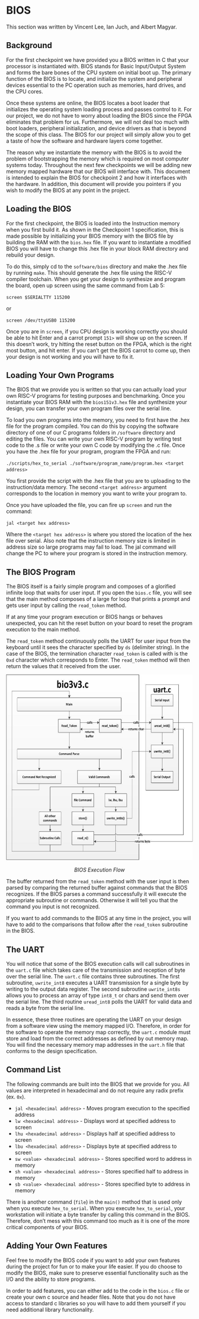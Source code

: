 # BIOS
This section was written by Vincent Lee, Ian Juch, and Albert Magyar.

## Background
For the first checkpoint we have provided you a BIOS written in C that your processor is
instantiated with. BIOS stands for Basic Input/Output System and forms the bare bones of the
CPU system on initial boot up. The primary function of the BIOS is to locate, and initialize the
system and peripheral devices essential to the PC operation such as memories, hard drives, and
the CPU cores.

Once these systems are online, the BIOS locates a boot loader that initializes the operating
system loading process and passes control to it. For our project, we do not have to worry about
loading the BIOS since the FPGA eliminates that problem for us. Furthermore, we will not deal
too much with boot loaders, peripheral initialization, and device drivers as that is beyond the
scope of this class. The BIOS for our project will simply allow you to get a taste of how the
software and hardware layers come together.

The reason why we instantiate the memory with the BIOS is to avoid the problem of
bootstrapping the memory which is required on most computer systems today. Throughout the
next few checkpoints we will be adding new memory mapped hardware that our BIOS will
interface with. This document is intended to explain the BIOS for checkpoint 2 and how it
interfaces with the hardware. In addition, this document will provide you pointers if you wish to
modify the BIOS at any point in the project.

## Loading the BIOS
For the first checkpoint, the BIOS is loaded into the Instruction memory when you first build it.
As shown in the Checkpoint 1 specification, this is made possible by initializing your
BIOS memory with the BIOS file by building the RAM with the `bios.hex` file. If you
want to instantiate a modified BIOS you will have to change this .hex file in your block RAM
directory and rebuild your design.

To do this, simply cd to the `software/bios` directory and make the .hex file by running
`make`. This should generate the .hex file using the RISC-V compiler toolchain.
When you get your design to synthesize and program the board, open up screen using the
same command from Lab 5:

`screen $SERIALTTY 115200`

or

`screen /dev/ttyUSB0 115200`

Once you are in `screen`, if you CPU design is working correctly you should be able to hit Enter
and a carrot prompt `151>` will show up on the screen. If this doesn’t work, try hitting the reset
button on the FPGA, which is the right most button, and hit enter. If you can’t get the BIOS
carrot to come up, then your design is not working and you will have to fix it.

## Loading Your Own Programs
The BIOS that we provide you is written so that you can actually load your own RISC-V programs for
testing purposes and benchmarking. Once you instantiate your BIOS RAM with the
`bios151v3.hex` file and synthesize your design, you can transfer your own program files over the
serial line.

To load you own programs into the memory, you need to first have the .hex file for the program
compiled. You can do this by copying the software directory of one of our C programs folders in
`/software` directory and editing the files. You can write your own RISC-V program by writing
test code to the .s file or write your own C code by modifying the .c file.
Once you have the .hex file for your program, program the FPGA and run:

`./scripts/hex_to_serial ./software/program_name/program.hex <target address>`

You first provide the script with the .hex file that you are to uploading to the instruction/data
memory. The second `<target address>` argument corresponds to the location in memory you want to write
your program to.

Once you have uploaded the file, you can fire up `screen` and run the command:

`jal <target hex address>`

Where the `<target hex address>` is where you stored the location of the hex file over
serial. Also note that the instruction memory size is limited in address size so large programs may fail to load.
The jal command will change the PC to where your program is stored in the instruction memory.

## The BIOS Program
The BIOS itself is a fairly simple program and composes of a glorified infinite loop that waits for
user input. If you open the `bios.c` file, you will see that the main method composes of a
large for loop that prints a prompt and gets user input by calling the `read_token` method.

If at any time your program execution or BIOS hangs or behaves unexpected, you can hit the
reset button on your board to reset the program execution to the main method.

The `read_token` method continuously polls the UART for user input from the keyboard until it
sees the character specified by `ds` (delimiter string). In the case of the BIOS, the termination character
`read_token` is called with is the `0xd` character which corresponds to Enter.
The `read_token` method will then return the values that it received from the user.


<p align=center>
  <img height=500 src="./figs/bios_flow.png"/>
</p>
<p align=center>
  <em>BIOS Execution Flow</em>
</p>

The buffer returned from the `read_token` method with the user input is then parsed by
comparing the returned buffer against commands that the BIOS recognizes. If the BIOS parses a
command successfully it will execute the appropriate subroutine or commands. Otherwise it
will tell you that the command you input is not recognized.

If you want to add commands to the BIOS at any time in the project, you will have to add to the
comparisons that follow after the `read_token` subroutine in the BIOS.

## The UART
You will notice that some of the BIOS execution calls will call subroutines in the `uart.c` file
which takes care of the transmission and reception of byte over the serial line.
The `uart.c` file contains three subroutines. The first subroutine, `uwrite_int8` executes a
UART transmission for a single byte by writing to the output data register. The second
subroutine `uwrite_int8s` allows you to process an array of type `int8_t` or chars and send
them over the serial line. The third routine `uread_int8` polls the UART for valid data and
reads a byte from the serial line.

In essence, these three routines are operating the UART on your design from a software view
using the memory mapped I/O. Therefore, in order for the software to operate the memory
map correctly, the `uart.c` module must store and load from the correct addresses as defined
by out memory map. You will find the necessary memory map addresses in the `uart.h` file that
conforms to the design specification.

## Command List
The following commands are built into the BIOS that we provide for you. All values are
interpreted in hexadecimal and do not require any radix prefix (ex. `0x`).

- `jal <hexadecimal address>` - Moves program execution to the specified address
- `lw <hexadecimal address>` - Displays word at specified address to screen
- `lhu <hexadecimal address>` - Displays half at specified address to screen
- `lbu <hexadecimal address>` - Displays byte at specified address to screen
- `sw <value> <hexadecimal address>` - Stores specified word to address in memory
- `sh <value> <hexadecimal address>` - Stores specified half to address in memory
- `sb <value> <hexadecimal address>` - Stores specified byte to address in memory

There is another command (`file`) in the `main()` method that is used only when you execute
`hex_to_serial`. When you execute `hex_to_serial`, your workstation will initiate a byte
transfer by calling this command in the BIOS. Therefore, don’t mess with this command too
much as it is one of the more critical components of your BIOS.

## Adding Your Own Features
Feel free to modify the BIOS code if you want to add your own features during the project for
fun or to make your life easier. If you do choose to modify the BIOS, make sure to preserve
essential functionality such as the I/O and the ability to store programs.

In order to add features, you can either add to the code in the `bios.c` file or create your own c source and
header files. Note that you do not have access to standard c libraries so you will have to add
them yourself if you need additional library functionality.
